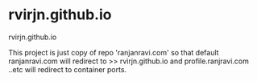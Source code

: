 # rvirjn.github.io
rvirjn.github.io

This project is just copy of repo 'ranjanravi.com' so that default ranjanravi.com will redirect to >> rvirjn.github.io
and profile.ranjravi.com ..etc will redirect to container ports.

